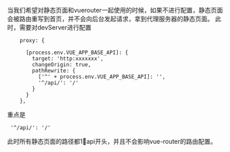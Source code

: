 当我们希望对静态页面和vuerouter一起使用的时候，如果不进行配置，静态页面会被路由重写到首页，并不会向后台发起请求，拿到代理服务器的静态页面。
此时，需要对devServer进行配置
```
    proxy: {

      [process.env.VUE_APP_BASE_API]: {
        target: 'http:xxxxxxx',
        changeOrigin: true,
        pathRewrite: {
          ['^' + process.env.VUE_APP_BASE_API]: '',
          '^/api/': '/'
        }
      }
    },
```
重点是
```
 '^/api/': '/'
```

此时所有静态页面的路径都1⃣️api开头，并且不会影响vue-router的路由配置。